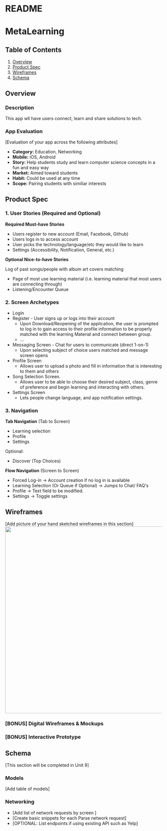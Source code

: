 README
===

# MetaLearning

## Table of Contents
1. [Overview](#Overview)
1. [Product Spec](#Product-Spec)
1. [Wireframes](#Wireframes)
2. [Schema](#Schema)

## Overview
### Description
This app wll have users connect, learn and share solutions to tech.

### App Evaluation
[Evaluation of your app across the following attributes]
- **Category:** Education, Networking
- **Mobile:** iOS, Android
- **Story:** Help students study and learn computer science concepts in a fun and easy way
- **Market:** Aimed toward students
- **Habit:** Could be used at any time
- **Scope:** Pairing students with similiar interests

## Product Spec

### 1. User Stories (Required and Optional)

**Required Must-have Stories**

* Users register to new account (Email, Facebook, Github)
* Users logs in to access account
* User picks the technology/language/etc they would like to learn
* Settings (Accessibility, Notification, General, etc.)

**Optional Nice-to-have Stories**

Log of past songs/people with album art covers matching
* Page of most use learning material (i.e. learning material that most users are connecting through)
* Listening/Encounter Queue


### 2. Screen Archetypes
* Login 
* Register - User signs up or logs into their account
   * Upon Download/Reopening of the application, the user is prompted to log in to gain access to their profile information to be properly matched with the learning Material and connect between group. 
   * ...
* Messaging Screen - Chat for users to communicate (direct 1-on-1)
   * Upon selecting subject of choice users matched and message screen opens
* Profile Screen 
   * Allows user to upload a photo and fill in information that is interesting to them and others
* Song Selection Screen.
   * Allows user to be able to choose their desired subject, class, genre of preference and begin learning and interacting with others.
* Settings Screen
   * Lets people change language, and app notification settings.

### 3. Navigation

**Tab Navigation** (Tab to Screen)

* Learning selection
* Profile
* Settings

Optional:
* Discover (Top Choices)

**Flow Navigation** (Screen to Screen)

* Forced Log-in -> Account creation if no log in is available
* Learning Selection (Or Queue if Optional) -> Jumps to Chat/ FAQ's
* Profile -> Text field to be modified. 
* Settings -> Toggle settings

## Wireframes
[Add picture of your hand sketched wireframes in this section]
<img src="YOUR_WIREFRAME_IMAGE_URL" width=600>

### [BONUS] Digital Wireframes & Mockups

### [BONUS] Interactive Prototype

## Schema 
[This section will be completed in Unit 9]
### Models
[Add table of models]
### Networking
- [Add list of network requests by screen ]
- [Create basic snippets for each Parse network request]
- [OPTIONAL: List endpoints if using existing API such as Yelp]